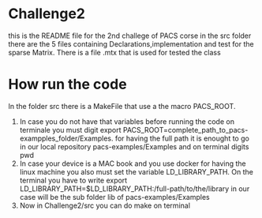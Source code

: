 # Challenge2 #
this is the README file for the 2nd challege of PACS corse
in the src folder there are the 5 files containing Declarations,implementation and test for the sparse Matrix. There is a file .mtx that is used for tested the class

# How run the code
In the folder src there is a MakeFile that use a the macro PACS_ROOT.
1. In case you do not have that variables before running the code on terminale you must digit export PACS_ROOT=complete_path_to_pacs-exampples_folder/Examples. for having the full path it is enought to go in our local repository pacs-examples/Examples and on terminal digits pwd
2. In case your device is a MAC book and you use docker for having the linux machine you also must set the variable LD_LIBRARY_PATH. On the terminal you have to write export LD_LIBRARY_PATH=$LD_LIBRARY_PATH:/full-path/to/the/library in our case will be the sub folder lib of pacs-examples/Examples
3. Now in Challenge2/src you can do make on terminal 

